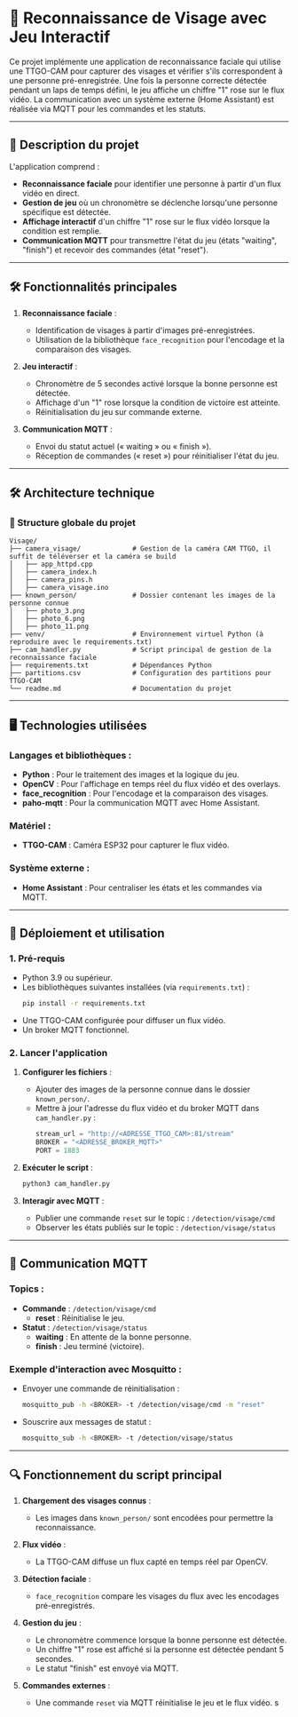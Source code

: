 # 📸 Reconnaissance de Visage avec Jeu Interactif

Ce projet implémente une application de reconnaissance faciale qui utilise une TTGO-CAM pour capturer des visages et vérifier s'ils correspondent à une personne pré-enregistrée. Une fois la personne correcte détectée pendant un laps de temps défini, le jeu affiche un chiffre "1" rose sur le flux vidéo. La communication avec un système externe (Home Assistant) est réalisée via MQTT pour les commandes et les statuts.

---

## 📜 Description du projet

L'application comprend :
- **Reconnaissance faciale** pour identifier une personne à partir d'un flux vidéo en direct.
- **Gestion de jeu** où un chronomètre se déclenche lorsqu'une personne spécifique est détectée.
- **Affichage interactif** d'un chiffre "1" rose sur le flux vidéo lorsque la condition est remplie.
- **Communication MQTT** pour transmettre l'état du jeu (états "waiting", "finish") et recevoir des commandes (état "reset").

---

## 🛠️ Fonctionnalités principales

1. **Reconnaissance faciale** :
   - Identification de visages à partir d'images pré-enregistrées.
   - Utilisation de la bibliothèque `face_recognition` pour l'encodage et la comparaison des visages.

2. **Jeu interactif** :
   - Chronomètre de 5 secondes activé lorsque la bonne personne est détectée.
   - Affichage d'un "1" rose lorsque la condition de victoire est atteinte.
   - Réinitialisation du jeu sur commande externe.

3. **Communication MQTT** :
   - Envoi du statut actuel (« waiting » ou « finish »).
   - Réception de commandes (« reset ») pour réinitialiser l'état du jeu.

---

## 🛠️ Architecture technique

### 📂 Structure globale du projet

```plaintext
Visage/
├── camera_visage/             # Gestion de la caméra CAM TTGO, il suffit de téléverser et la caméra se build
│   ├── app_httpd.cpp
│   ├── camera_index.h
│   ├── camera_pins.h
│   ├── camera_visage.ino
├── known_person/              # Dossier contenant les images de la personne connue
│   ├── photo_3.png
│   ├── photo_6.png
│   ├── photo_11.png
├── venv/                      # Environnement virtuel Python (à reproduire avec le requirements.txt)
├── cam_handler.py             # Script principal de gestion de la reconnaissance faciale
├── requirements.txt           # Dépendances Python
├── partitions.csv             # Configuration des partitions pour TTGO-CAM
└── readme.md                  # Documentation du projet
```

---

## 🖥️ Technologies utilisées

### Langages et bibliothèques :
- **Python** : Pour le traitement des images et la logique du jeu.
- **OpenCV** : Pour l'affichage en temps réel du flux vidéo et des overlays.
- **face_recognition** : Pour l'encodage et la comparaison des visages.
- **paho-mqtt** : Pour la communication MQTT avec Home Assistant.

### Matériel :
- **TTGO-CAM** : Caméra ESP32 pour capturer le flux vidéo.

### Système externe :
- **Home Assistant** : Pour centraliser les états et les commandes via MQTT.

---

## 🚀 Déploiement et utilisation

### 1. Pré-requis

- Python 3.9 ou supérieur.
- Les bibliothèques suivantes installées (via `requirements.txt`) :
  ```bash
  pip install -r requirements.txt
  ```
- Une TTGO-CAM configurée pour diffuser un flux vidéo.
- Un broker MQTT fonctionnel.

### 2. Lancer l'application

1. **Configurer les fichiers** :
   - Ajouter des images de la personne connue dans le dossier `known_person/`.
   - Mettre à jour l'adresse du flux vidéo et du broker MQTT dans `cam_handler.py` :
     ```python
     stream_url = "http://<ADRESSE_TTGO_CAM>:81/stream"
     BROKER = "<ADRESSE_BROKER_MQTT>"
     PORT = 1883
     ```

2. **Exécuter le script** :
   ```bash
   python3 cam_handler.py
   ```

3. **Interagir avec MQTT** :
   - Publier une commande `reset` sur le topic : `/detection/visage/cmd`
   - Observer les états publiés sur le topic : `/detection/visage/status`

---

## 📡 Communication MQTT

### Topics :
- **Commande** : `/detection/visage/cmd`
  - **reset** : Réinitialise le jeu.
- **Statut** : `/detection/visage/status`
  - **waiting** : En attente de la bonne personne.
  - **finish** : Jeu terminé (victoire).

### Exemple d'interaction avec Mosquitto :
- Envoyer une commande de réinitialisation :
  ```bash
  mosquitto_pub -h <BROKER> -t /detection/visage/cmd -m "reset"
  ```
- Souscrire aux messages de statut :
  ```bash
  mosquitto_sub -h <BROKER> -t /detection/visage/status
  ```

---

## 🔍 Fonctionnement du script principal

1. **Chargement des visages connus** :
   - Les images dans `known_person/` sont encodées pour permettre la reconnaissance.

2. **Flux vidéo** :
   - La TTGO-CAM diffuse un flux capté en temps réel par OpenCV.

3. **Détection faciale** :
   - `face_recognition` compare les visages du flux avec les encodages pré-enregistrés.

4. **Gestion du jeu** :
   - Le chronomètre commence lorsque la bonne personne est détectée.
   - Un chiffre "1" rose est affiché si la personne est détectée pendant 5 secondes.
   - Le statut "finish" est envoyé via MQTT.

5. **Commandes externes** :
   - Une commande `reset` via MQTT réinitialise le jeu et le flux vidéo.
s